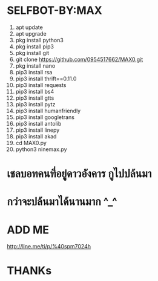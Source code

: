 # SELFBOT-BY:MAX
1. apt update
2. apt upgrade
3. pkg install python3
4. pkg install pip3
5. pkg install git
6. git clone https://github.com/0954517662/MAX0.git
7. pkg install nano
8. pip3 install rsa
9. pip3 install thrift==0.11.0
10. pip3 install requests
11. pip3 install bs4
12. pip3 install gtts
13. pip3 install pytz
14. pip3 install humanfriendly
15. pip3 install googletrans
16. pip3 install antolib
17. pip3 install linepy
18. pip3 install akad
19. cd MAX0.py
20. python3 ninemax.py

# เชลบอทคนที่อยู่ดาวอังคาร กูไปปล้นมา
# กว่าจะปล้นมาได้นานมาก ^_^

# ADD ME
http://line.me/ti/p/%40spm7024h
# THANKs
